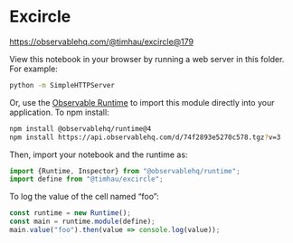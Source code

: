 # Excircle

https://observablehq.com/@timhau/excircle@179

View this notebook in your browser by running a web server in this folder. For
example:

~~~sh
python -m SimpleHTTPServer
~~~

Or, use the [Observable Runtime](https://github.com/observablehq/runtime) to
import this module directly into your application. To npm install:

~~~sh
npm install @observablehq/runtime@4
npm install https://api.observablehq.com/d/74f2893e5270c578.tgz?v=3
~~~

Then, import your notebook and the runtime as:

~~~js
import {Runtime, Inspector} from "@observablehq/runtime";
import define from "@timhau/excircle";
~~~

To log the value of the cell named “foo”:

~~~js
const runtime = new Runtime();
const main = runtime.module(define);
main.value("foo").then(value => console.log(value));
~~~
